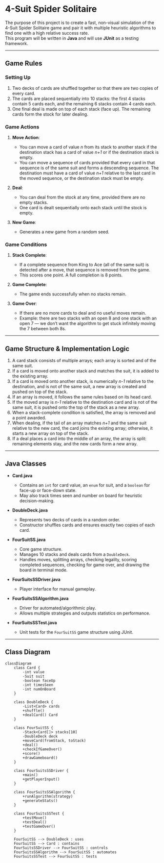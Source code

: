 # 4-Suit Spider Solitaire  

The purpose of this project is to create a fast, non-visual simulation of the 4-Suit Spider Solitaire game and pair it with multiple heuristic algorithms to find one with a high relative success rate.  
This program will be written in **Java** and will use **JUnit** as a testing framework.

---

## Game Rules  

### Setting Up  
1. Two decks of cards are shuffled together so that there are two copies of every card.  
2. The cards are placed sequentially into 10 stacks: the first 4 stacks contain 5 cards each, and the remaining 6 stacks contain 4 cards each.  
3. One final deal is made on top of each stack (face up). The remaining cards form the stock for later dealing.  

### Game Actions  
1. **Move Action**:  
   - You can move a card of value *n* from its stack to another stack if the destination stack has a card of value *n+1* or if the destination stack is empty.  
   - You can move a sequence of cards provided that every card in that sequence is of the same suit and forms a descending sequence. The destination must have a card of value *n+1* relative to the last card in the moved sequence, or the destination stack must be empty.  

2. **Deal**:  
   - You can deal from the stock at any time, provided there are no empty stacks.  
   - One card is dealt sequentially onto each stack until the stock is empty.  

3. **New Game**:  
   - Generates a new game from a random seed.  

### Game Conditions  
1. **Stack Complete**:  
   - If a complete sequence from King to Ace (all of the same suit) is detected after a move, that sequence is removed from the game.  
   - This scores one point. A full completion is 8 points.  

2. **Game Complete**:  
   - The game ends successfully when no stacks remain.  

3. **Game Over**:  
   - If there are no more cards to deal and no useful moves remain.  
   - Example: there are two stacks with an open 8 and one stack with an open 7 — we don’t want the algorithm to get stuck infinitely moving the 7 between both 8s.  

---

## Game Structure & Implementation Logic  

1. A card stack consists of multiple arrays; each array is sorted and of the same suit.  
2. If a card is moved onto another stack and matches the suit, it is added to the existing array.  
3. If a card is moved onto another stack, is numerically *n-1* relative to the destination, and is not of the same suit, a new array is created and pushed on top of the stack.  
4. If an array is moved, it follows the same rules based on its head card.  
5. If the moved array is *n-1* relative to the destination card and is not of the same suit, it is pushed onto the top of the stack as a new array.  
6. When a stack-complete condition is satisfied, the array is removed and a point awarded.  
7. When dealing, if the tail of an array matches *n+1* and the same suit relative to the new card, the card joins the existing array; otherwise, it starts a new array on top of the stack.  
8. If a deal places a card into the middle of an array, the array is split: remaining elements stay, and the new cards form a new array.  

---

## Java Classes  

- **Card.java**  
  - Contains an `int` for card value, an `enum` for suit, and a `boolean` for face-up or face-down state.  
  - May also track times seen and number on board for heuristic decision-making.  

- **DoubleDeck.java**  
  - Represents two decks of cards in a random order.  
  - Constructor shuffles cards and ensures exactly two copies of each card.  

- **FourSuitSS.java**  
  - Core game structure.  
  - Manages 10 stacks and deals cards from a `DoubleDeck`.  
  - Handles moves, splitting arrays, checking legality, scoring completed sequences, checking for game over, and drawing the board in terminal mode.  

- **FourSuitsSSDriver.java**  
  - Player interface for manual gameplay.  

- **FourSuitsSSAlgorithm.java**  
  - Driver for automated/algorithmic play.  
  - Allows multiple strategies and outputs statistics on performance.  

- **FourSuitsSSTest.java**  
  - Unit tests for the `FourSuitSS` game structure using JUnit.  

---

## Class Diagram  

```mermaid
classDiagram
    class Card {
        -int value
        -Suit suit
        -boolean faceUp
        -int timesSeen
        -int numOnBoard
    }

    class DoubleDeck {
        -List<Card> cards
        +shuffle()
        +dealCard() Card
    }

    class FourSuitSS {
        -Stack<Card[]> stacks[10]
        -DoubleDeck deck
        +moveCard(fromStack, toStack)
        +deal()
        +checkIfGameOver()
        +score()
        +drawGameboard()
    }

    class FourSuitsSSDriver {
        +main()
        +getPlayerInput()
    }

    class FourSuitsSSAlgorithm {
        +runAlgorithm(strategy)
        +generateStats()
    }

    class FourSuitsSSTest {
        +testMove()
        +testDeal()
        +testGameOver()
    }

    FourSuitSS --> DoubleDeck : uses
    FourSuitSS --> Card : contains
    FourSuitsSSDriver --> FourSuitSS : controls
    FourSuitsSSAlgorithm --> FourSuitSS : automates
    FourSuitsSSTest --> FourSuitSS : tests

